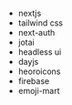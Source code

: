 - nextjs
- tailwind css
- next-auth
- jotai
- headless ui
- dayjs
- heoroicons
- firebase
- emoji-mart
